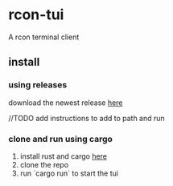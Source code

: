 # rcon-tui

A rcon terminal client

## install

### using releases
download the newest release [here](https://github.com/JohanAOstbye/rcon-tui/releases)

//TODO add instructions to add to path and run

### clone and run using cargo

1. install rust and cargo [here](https://doc.rust-lang.org/cargo/getting-started/installation.html)
2. clone the repo
3. run ´cargo run´ to start the tui
